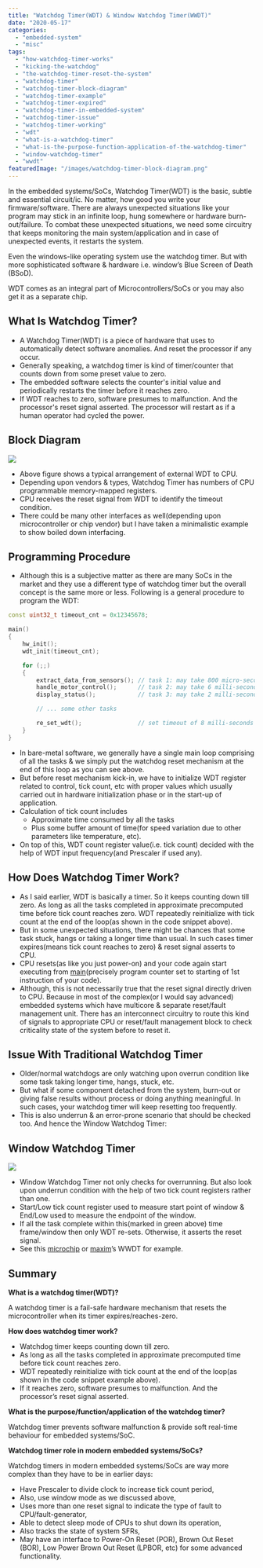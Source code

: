 ```yaml
---
title: "Watchdog Timer(WDT) & Window Watchdog Timer(WWDT)"
date: "2020-05-17"
categories: 
  - "embedded-system"
  - "misc"
tags: 
  - "how-watchdog-timer-works"
  - "kicking-the-watchdog"
  - "the-watchdog-timer-reset-the-system"
  - "watchdog-timer"
  - "watchdog-timer-block-diagram"
  - "watchdog-timer-example"
  - "watchdog-timer-expired"
  - "watchdog-timer-in-embedded-system"
  - "watchdog-timer-issue"
  - "watchdog-timer-working"
  - "wdt"
  - "what-is-a-watchdog-timer"
  - "what-is-the-purpose-function-application-of-the-watchdog-timer"
  - "window-watchdog-timer"
  - "wwdt"
featuredImage: "/images/watchdog-timer-block-diagram.png"
---
```


In the embedded systems/SoCs, Watchdog Timer(WDT) is the basic, subtle and essential circuit/ic. No matter, how good you write your firmware/software. There are always unexpected situations like your program may stick in an infinite loop, hung somewhere or hardware burn-out/failure. To combat these unexpected situations, we need some circuitry that keeps monitoring the main system/application and in case of unexpected events, it restarts the system. 

Even the windows-like operating system use the watchdog timer. But with more sophisticated software & hardware i.e. window’s Blue Screen of Death (BSoD).

WDT comes as an integral part of Microcontrollers/SoCs or you may also get it as a separate chip.

## What Is Watchdog Timer?

- A Watchdog Timer(WDT) is a piece of hardware that uses to automatically detect software anomalies. And reset the processor if any occur.
- Generally speaking, a watchdog timer is kind of timer/counter that counts down from some preset value to zero.
- The embedded software selects the counter's initial value and periodically restarts the timer before it reaches zero. 
- If WDT reaches to zero, software presumes to malfunction. And the processor's reset signal asserted. The processor will restart as if a human operator had cycled the power.

## Block Diagram

![](/images/watchdog-timer-block-diagram.png)

- Above figure shows a typical arrangement of external WDT to CPU. 
- Depending upon vendors & types, Watchdog Timer has numbers of CPU programmable memory-mapped registers.
- CPU receives the reset signal from WDT to identify the timeout condition.
- There could be many other interfaces as well(depending upon microcontroller or chip vendor) but I have taken a minimalistic example to show boiled down interfacing.

## Programming Procedure

- Although this is a subjective matter as there are many SoCs in the market and they use a different type of watchdog timer but the overall concept is the same more or less. Following is a general procedure to program the WDT:

```cpp
const uint32_t timeout_cnt = 0x12345678;

main()
{
    hw_init();
    wdt_init(timeout_cnt);

    for (;;)
    {
        extract_data_from_sensors(); // task 1: may take 800 micro-seconds
        handle_motor_control();      // task 2: may take 6 milli-seconds
        display_status();            // task 3: may take 2 milli-seconds

        // ... some other tasks

        re_set_wdt();                // set timeout of 8 milli-seconds approximately
    }
}
```

- In bare-metal software, we generally have a single main loop comprising of all the tasks & we simply put the watchdog reset mechanism at the end of this loop as you can see above.
- But before reset mechanism kick-in, we have to initialize WDT register related to control, tick count, etc with proper values which usually carried out in hardware initialization phase or in the start-up of application.
- Calculation of tick count includes
    - Approximate time consumed by all the tasks
    - Plus some buffer amount of time(for speed variation due to other parameters like temperature, etc).
- On top of this, WDT count register value(i.e. tick count) decided with the help of WDT input frequency(and Prescaler if used any).

## How Does Watchdog Timer Work?

- As I said earlier, WDT is basically a timer. So it keeps counting down till zero. As long as all the tasks completed in approximate precomputed time before tick count reaches zero. WDT repeatedly reinitialize with tick count at the end of the loop(as shown in the code snippet above).
- But in some unexpected situations, there might be chances that some task stuck, hangs or taking a longer time than usual. In such cases timer expires(means tick count reaches to zero) & reset signal asserts to CPU. 
- CPU resets(as like you just power-on) and your code again start executing from [main](/posts/crt-run-time-before-starting-main/)(precisely program counter set to starting of 1st instruction of your code).
- Although, this is not necessarily true that the reset signal directly driven to CPU. Because in most of the complex(or I would say advanced) embedded systems which have multicore & separate reset/fault management unit. There has an interconnect circuitry to route this kind of signals to appropriate CPU or reset/fault management block to check criticality state of the system before to reset it.

## Issue With Traditional Watchdog Timer

- Older/normal watchdogs are only watching upon overrun condition like some task taking longer time, hangs, stuck, etc.
- But what if some component detached from the system, burn-out or giving false results without process or doing anything meaningful. In such cases, your watchdog timer will keep resetting too frequently.
- This is also underrun & an error-prone scenario that should be checked too. And hence the Window Watchdog Timer:

## Window Watchdog Timer

![](/images/window-watchdog-timer-wwdt-vishal-chovatiya.png)

- Window Watchdog Timer not only checks for overrunning. But also look upon underrun condition with the help of two tick count registers rather than one.
- Start/Low tick count register used to measure start point of window & End/Low used to measure the endpoint of the window.
- If all the task complete within this(marked in green above) time frame/window then only WDT re-sets. Otherwise, it asserts the reset signal. 
- See this [microchip](https://www.microchip.com/design-centers/8-bit/peripherals/core-independent/windowed-watch-dog-timer) or [maxim](https://www.maximintegrated.com/en/design/technical-documents/app-notes/1/1070.html)’s WWDT for example.

## Summary

**What is a watchdog timer(WDT)?**

A watchdog timer is a fail-safe hardware mechanism that resets the microcontroller when its timer expires/reaches-zero.

**How does watchdog timer work?**

- Watchdog timer keeps counting down till zero.  
- As long as all the tasks completed in approximate precomputed time before tick count reaches zero.  
- WDT repeatedly reinitialize with tick count at the end of the loop(as shown in the code snippet example above).  
- If it reaches zero, software presumes to malfunction. And the processor’s reset signal asserted.

**What is the purpose/function/application of the watchdog timer?**

Watchdog timer prevents software malfunction & provide soft real-time behaviour for embedded systems/SoC.

**Watchdog timer role in modern embedded systems/SoCs?**

Watchdog timers in modern embedded systems/SoCs are way more complex than they have to be in earlier days:  
- Have Prescaler to divide clock to increase tick count period,  
- Also, use window mode as we discussed above,  
- Uses more than one reset signal to indicate the type of fault to CPU/fault-generator,  
- Able to detect sleep mode of CPUs to shut down its operation,  
- Also tracks the state of system SFRs,  
- May have an interface to Power-On Reset (POR), Brown Out Reset (BOR), Low Power Brown Out Reset (LPBOR, etc) for some advanced functionality.

